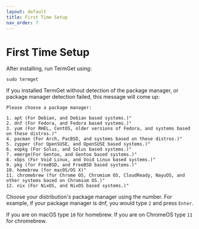 ```yaml
---
layout: default
title: First Time Setup
nav_order: 7
---
```


# First Time Setup

After installing, run TermGet using:

    sudo termget

If you installed TermGet without detection of the package manager, or package manager detection failed, this message will come up:

    Please choose a package manager:
    
    1. apt (For Debian, and Debian based systems.)"
    2. dnf (For Fedora, and Fedora based systems.)"
    3. yum (For RHEL, CentOS, older versions of Fedora, and systems based on these distros.)"
    4. pacman (For Arch, PacBSD, and systems based on these distros.)"
    5. zypper (For OpenSUSE, and OpenSUSE based systems.)"
    6. eopkg (For Solus, and Solus based systems.)"
    7. emerge(For Gentoo, and Gentoo based systems.)"
    8. xbps (For Void Linux, and Void Linux based systems.)"
    9. pkg (for FreeBSD, and FreeBSD based systems.)"
    10. homebrew (for macOS/OS X)"
    11. chromebrew (for Chrome OS, Chromium OS, CloudReady, NayuOS, and other systems based on Chromium OS.)"
    12. nix (For NixOS, and NixOS based systems.)"

Choose your distribution's package manager using the number. For example, if your package manager is dnf, you would type ```2``` and press ```Enter```.

If you are on macOS type ```10``` for homebrew.
If you are on ChromeOS type ```11``` for chromebrew.
